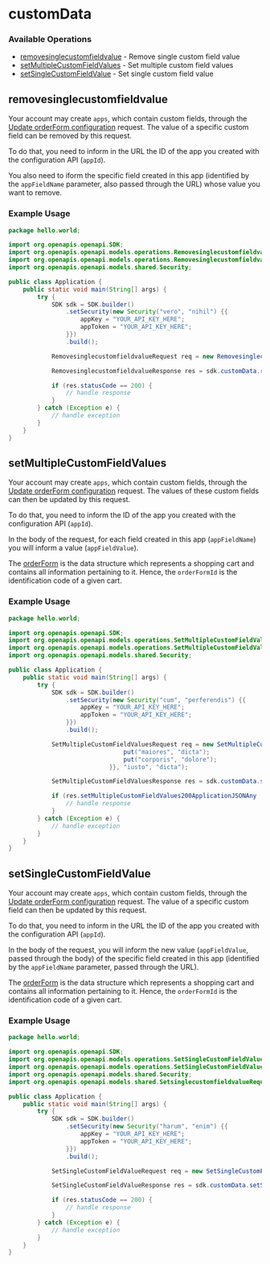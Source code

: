 # customData

### Available Operations

* [removesinglecustomfieldvalue](#removesinglecustomfieldvalue) - Remove single custom field value
* [setMultipleCustomFieldValues](#setmultiplecustomfieldvalues) - Set multiple custom field values
* [setSingleCustomFieldValue](#setsinglecustomfieldvalue) - Set single custom field value

## removesinglecustomfieldvalue

Your account may create `apps`, which contain custom fields, through the [Update orderForm configuration](https://developers.vtex.com/reference#updateorderformconfiguration) request. The value of a specific custom field can be removed by this request.

To do that, you need to inform in the URL the ID of the app you created with the configuration API (`appId`).

You also need to iform the specific field created in this app (identified by the `appFieldName` parameter, also passed through the URL) whose value you want to remove.

### Example Usage

```java
package hello.world;

import org.openapis.openapi.SDK;
import org.openapis.openapi.models.operations.RemovesinglecustomfieldvalueRequest;
import org.openapis.openapi.models.operations.RemovesinglecustomfieldvalueResponse;
import org.openapis.openapi.models.shared.Security;

public class Application {
    public static void main(String[] args) {
        try {
            SDK sdk = SDK.builder()
                .setSecurity(new Security("vero", "nihil") {{
                    appKey = "YOUR_API_KEY_HERE";
                    appToken = "YOUR_API_KEY_HERE";
                }})
                .build();

            RemovesinglecustomfieldvalueRequest req = new RemovesinglecustomfieldvalueRequest("praesentium", "voluptatibus", "ipsa", "omnis", "voluptate");            

            RemovesinglecustomfieldvalueResponse res = sdk.customData.removesinglecustomfieldvalue(req);

            if (res.statusCode == 200) {
                // handle response
            }
        } catch (Exception e) {
            // handle exception
        }
    }
}
```

## setMultipleCustomFieldValues

Your account may create `apps`, which contain custom fields, through the [Update orderForm configuration](https://developers.vtex.com/reference/configuration#updateorderformconfiguration) request. The values of these custom fields can then be updated by this request.

To do that, you need to inform the ID of the app you created with the configuration API (`appId`).

In the body of the request, for each field created in this app (`appFieldName`) you will inform a value (`appFieldValue`).

The [orderForm](https://developers.vtex.com/docs/guides/orderform-fields) is the data structure which represents a shopping cart and contains all information pertaining to it. Hence, the `orderFormId` is the identification code of a given cart.

### Example Usage

```java
package hello.world;

import org.openapis.openapi.SDK;
import org.openapis.openapi.models.operations.SetMultipleCustomFieldValuesRequest;
import org.openapis.openapi.models.operations.SetMultipleCustomFieldValuesResponse;
import org.openapis.openapi.models.shared.Security;

public class Application {
    public static void main(String[] args) {
        try {
            SDK sdk = SDK.builder()
                .setSecurity(new Security("cum", "perferendis") {{
                    appKey = "YOUR_API_KEY_HERE";
                    appToken = "YOUR_API_KEY_HERE";
                }})
                .build();

            SetMultipleCustomFieldValuesRequest req = new SetMultipleCustomFieldValuesRequest("doloremque", "reprehenderit",                 new java.util.HashMap<String, Object>() {{
                                put("maiores", "dicta");
                                put("corporis", "dolore");
                            }}, "iusto", "dicta");            

            SetMultipleCustomFieldValuesResponse res = sdk.customData.setMultipleCustomFieldValues(req);

            if (res.setMultipleCustomFieldValues200ApplicationJSONAny != null) {
                // handle response
            }
        } catch (Exception e) {
            // handle exception
        }
    }
}
```

## setSingleCustomFieldValue

Your account may create `apps`, which contain custom fields, through the [Update orderForm configuration](https://developers.vtex.com/reference#updateorderformconfiguration) request. The value of a specific custom field can then be updated by this request.

To do that, you need to inform in the URL the ID of the app you created with the configuration API (`appId`).

In the body of the request, you will inform the new value (`appFieldValue`, passed through the body) of the specific field created in this app (identified by the `appFieldName` parameter, passed through the URL).

The [orderForm](https://developers.vtex.com/docs/guides/orderform-fields) is the data structure which represents a shopping cart and contains all information pertaining to it. Hence, the `orderFormId` is the identification code of a given cart.

### Example Usage

```java
package hello.world;

import org.openapis.openapi.SDK;
import org.openapis.openapi.models.operations.SetSingleCustomFieldValueRequest;
import org.openapis.openapi.models.operations.SetSingleCustomFieldValueResponse;
import org.openapis.openapi.models.shared.Security;
import org.openapis.openapi.models.shared.SetsinglecustomfieldvalueRequest;

public class Application {
    public static void main(String[] args) {
        try {
            SDK sdk = SDK.builder()
                .setSecurity(new Security("harum", "enim") {{
                    appKey = "YOUR_API_KEY_HERE";
                    appToken = "YOUR_API_KEY_HERE";
                }})
                .build();

            SetSingleCustomFieldValueRequest req = new SetSingleCustomFieldValueRequest("accusamus", "commodi",                 new SetsinglecustomfieldvalueRequest("repudiandae");, "quae", "ipsum", "quidem");            

            SetSingleCustomFieldValueResponse res = sdk.customData.setSingleCustomFieldValue(req);

            if (res.statusCode == 200) {
                // handle response
            }
        } catch (Exception e) {
            // handle exception
        }
    }
}
```

